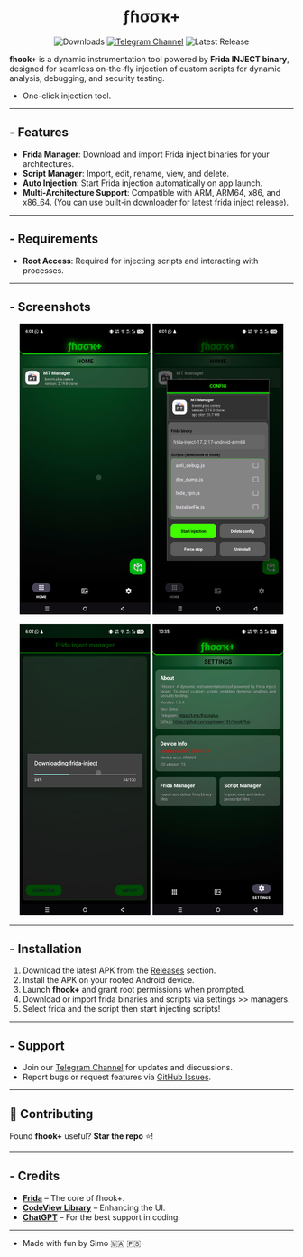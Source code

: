 # <div align="center"> **ƒɦσσҡ+**  </div>

<div align="center" >

![Downloads](https://img.shields.io/github/downloads/Syntaxerr101/FHookPlus/total) [![Telegram Channel](https://img.shields.io/badge/Telegram-Channel-blue.svg?logo=telegram)](https://t.me/fhookplus) ![Latest Release](https://img.shields.io/github/v/release/Syntaxerr101/FHookPlus)  

</div>
<div align="left" >

**fhook+** is a dynamic instrumentation tool powered by **Frida INJECT binary**, designed for seamless on-the-fly injection of custom scripts for dynamic analysis, debugging, and security testing.
- One-click injection tool.

</div>  

---

## - Features  

- **Frida Manager**: Download and import Frida inject binaries for your architectures.  
- **Script Manager**: Import, edit, rename, view, and delete.  
- **Auto Injection**: Start Frida injection automatically on app launch.  
- **Multi-Architecture Support**: Compatible with ARM, ARM64, x86, and x86_64. (You can use built-in downloader for latest frida inject release).

---

## - Requirements  

- **Root Access**: Required for injecting scripts and interacting with processes.

---

## - Screenshots  

<p align="center">
  <img src="https://github.com/Syntaxerr101/FHookPlus/blob/main/1.png" width="46%" />
  <img src="https://github.com/Syntaxerr101/FHookPlus/blob/main/2.png" width="46%" />  
</p>  
<p align="center">
  <img src="https://github.com/Syntaxerr101/FHookPlus/blob/main/3.png" width="46%" />
  <img src="https://github.com/Syntaxerr101/FHookPlus/blob/main/4.png" width="46%" />
</p>  

---

## - Installation  

1. Download the latest APK from the [Releases](https://github.com/Syntaxerr101/FHookPlus/releases) section.  
2. Install the APK on your rooted Android device.  
3. Launch **fhook+** and grant root permissions when prompted.  
4. Download or import frida binaries and scripts via settings >> managers.  
5. Select frida and the script then start injecting scripts!

---

## - Support  

- Join our [Telegram Channel](https://t.me/fhookplus) for updates and discussions.  
- Report bugs or request features via [GitHub Issues](https://github.com/Syntaxerr101/FHookPlus/issues).  

---

## 🤝 Contributing  

Found **fhook+** useful? **Star the repo** ⭐!  

---

## - Credits  

- **[Frida](https://frida.re)** – The core of fhook+.  
- **[CodeView Library](https://github.com/csdn-mobile/CodeView)** – Enhancing the UI.  
- **[ChatGPT](https://chatgpt.com/)** – For the best support in coding.  

---

- Made with fun by Simo 🇲🇦 🇵🇸
